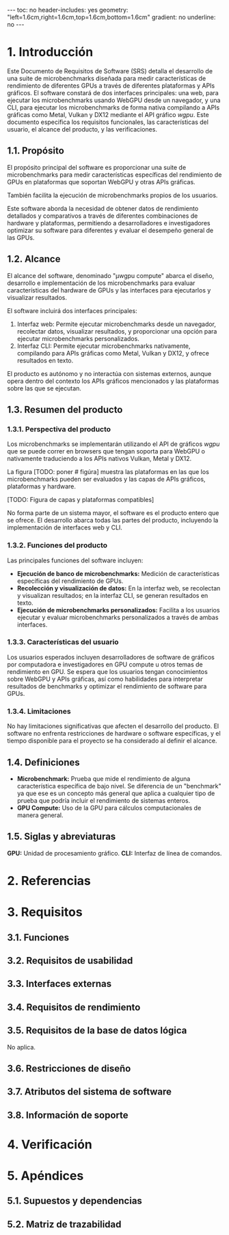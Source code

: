 --- toc: no header-includes: yes geometry:
"left=1.6cm,right=1.6cm,top=1.6cm,bottom=1.6cm" gradient: no underline: no ---

# 1. Introducción

Este Documento de Requisitos de Software (SRS) detalla el desarrollo de una
suite de microbenchmarks diseñada para medir características de rendimiento de
diferentes GPUs a través de diferentes plataformas y APIs gráficos. El software
constará de dos interfaces principales: una web, para ejecutar los
microbenchmarks usando WebGPU desde un navegador, y una CLI, para ejecutar los
microbenchmarks de forma nativa compilando a APIs gráficas como Metal, Vulkan y
DX12 mediante el API gráfico _wgpu_. Este documento especifica los requisitos
funcionales, las características del usuario, el alcance del producto, y las
verificaciones.

## 1.1. Propósito

El propósito principal del software es proporcionar una suite de
microbenchmarks para medir características específicas del rendimiento de GPUs
en plataformas que soportan WebGPU y otras APIs gráficas.

También facilita la ejecución de microbenchmarks propios de los usuarios.

Este software aborda la necesidad de obtener datos de rendimiento detallados y
comparativos a través de diferentes combinaciones de hardware y plataformas,
permitiendo a desarrolladores e investigadores optimizar su software para
diferentes y evaluar el desempeño general de las GPUs.

## 1.2. Alcance

El alcance del software, denominado "µwgpu compute" abarca el diseño,
desarrollo e implementación de los microbenchmarks para evaluar características
del hardware de GPUs y las interfaces para ejecutarlos y visualizar resultados.

El software incluirá dos interfaces principales:

1. Interfaz web: Permite ejecutar microbenchmarks desde un navegador,
   recolectar datos, visualizar resultados, y proporcionar una opción para
   ejecutar microbenchmarks personalizados.
2. Interfaz CLI: Permite ejecutar microbenchmarks nativamente, compilando para
   APIs gráficas como Metal, Vulkan y DX12, y ofrece resultados en texto.

 El producto es autónomo y no interactúa con sistemas externos, aunque opera
 dentro del contexto los APIs gráficos mencionados y las plataformas sobre las
 que se ejecutan.

## 1.3. Resumen del producto

### 1.3.1. Perspectiva del producto

Los microbenchmarks se implementarán utilizando el API de gráficos _wgpu_ que
se puede correr en browsers que tengan soporta para WebGPU o nativamente
traduciendo a los APIs nativos Vulkan, Metal y DX12.

La figura [TODO: poner # figúra] muestra las plataformas en las que los
microbenchmarks pueden ser evaluados y las capas de APIs gráficos, plataformas
y hardware.

[TODO: Figura de capas y plataformas compatibles]

No forma parte de un sistema mayor, el software es el producto entero que se
ofrece. El desarrollo abarca todas las partes del producto, incluyendo la
implementación de interfaces web y CLI.

### 1.3.2. Funciones del producto

Las principales funciones del software incluyen:

- **Ejecución de banco de microbenchmarks:** Medición de características
  específicas del rendimiento de GPUs.
- **Recolección y visualización de datos:** En la interfaz web, se recolectan y
  visualizan resultados; en la interfaz CLI, se generan resultados en texto.
- **Ejecución de microbenchmarks personalizados:** Facilita a los usuarios
  ejecutar y evaluar microbenchmarks personalizados a través de ambas
  interfaces.

### 1.3.3. Características del usuario

Los usuarios esperados incluyen desarrolladores de software de gráficos por
computadora e investigadores en GPU compute u otros temas de rendimiento en
GPU. Se espera que los usuarios tengan conocimientos sobre WebGPU y APIs
gráficas, así como habilidades para interpretar resultados de benchmarks y
optimizar el rendimiento de software para GPUs.

### 1.3.4. Limitaciones

No hay limitaciones significativas que afecten el desarrollo del producto. El
software no enfrenta restricciones de hardware o software específicas, y el
tiempo disponible para el proyecto se ha considerado al definir el alcance.

## 1.4. Definiciones

- **Microbenchmark:** Prueba que mide el rendimiento de alguna característica específica de bajo nivel. Se diferencia de un "benchmark" ya que ese es un concepto más general que aplica a cualquier tipo de prueba que podría incluir el rendimiento de sistemas enteros.
- **GPU Compute:** Uso de la GPU para cálculos computacionales de manera general.

## 1.5. Siglas y abreviaturas

**GPU:** Unidad de procesamiento gráfico.
**CLI:** Interfaz de línea de comandos.

# 2. Referencias

# 3. Requisitos

## 3.1. Funciones

## 3.2. Requisitos de usabilidad

## 3.3. Interfaces externas

## 3.4. Requisitos de rendimiento

## 3.5. Requisitos de la base de datos lógica

No aplica.

## 3.6. Restricciones de diseño

## 3.7. Atributos del sistema de software

## 3.8. Información de soporte

# 4. Verificación

# 5. Apéndices

## 5.1. Supuestos y dependencias

## 5.2. Matriz de trazabilidad
